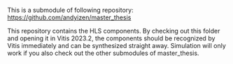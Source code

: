 This is a submodule of following repository: 
https://github.com/andyizen/master_thesis

This repository contains the HLS components. By checking out this folder and opening it in Vitis 2023.2, the components should be recognized by Vitis immediately and can be synthesized straight away.
Simulation will only work if you also check out the other submodules of master_thesis.
